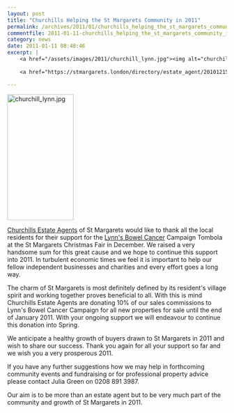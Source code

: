 ```yaml
---
layout: post
title: "Churchills Helping the St Margarets Community in 2011"
permalink: /archives/2011/01/churchills_helping_the_st_margarets_community_in_2.html
commentfile: 2011-01-11-churchills_helping_the_st_margarets_community_in_2
category: news
date: 2011-01-11 08:48:46
excerpt: |
    <a href="/assets/images/2011/churchill_lynn.jpg"><img alt="churchill_lynn.jpg" src="/assets/images/2011/churchill_lynn-thumb.jpg" width="152" height="289" class="right" /></a>
    
    <a href="https://stmargarets.london/directory/estate_agent/201012150731">Churchills Estate Agents</a> of St Margarets would like to thank all the local residents for their support for the <a href="https://stmargarets.london/directory/charity/200702020407">Lynn's Bowel Cancer</a> Campaign Tombola at the St Margarets Christmas Fair in December.  We raised a very handsome sum for this great cause and we hope to continue this support into 2011. In turbulent economic times we feel it is important to help our fellow independent businesses and charities and every effort goes a long way.

---
```


<a href="/assets/images/2011/churchill_lynn.jpg"><img alt="churchill_lynn.jpg" src="/assets/images/2011/churchill_lynn-thumb.jpg" width="152" height="289" class="right" /></a>

[Churchills Estate Agents](https://stmargarets.london/directory/estate_agent/201012150731) of St Margarets would like to thank all the local residents for their support for the [Lynn's Bowel Cancer](https://stmargarets.london/directory/charity/200702020407) Campaign Tombola at the St Margarets Christmas Fair in December. We raised a very handsome sum for this great cause and we hope to continue this support into 2011. In turbulent economic times we feel it is important to help our fellow independent businesses and charities and every effort goes a long way.

The charm of St Margarets is most definitely defined by its resident's village spirit and working together proves beneficial to all. With this is mind Churchills Estate Agents are donating 10% of our sales commissions to Lynn's Bowel Cancer Campaign for all new properties for sale until the end of January 2011. With your ongoing support we will endeavour to continue this donation into Spring.

We anticipate a healthy growth of buyers drawn to St Margarets in 2011 and wish to share our success. Thank you again for all your support so far and we wish you a very prosperous 2011.

If you have any further suggestions how we may help in forthcoming community events and fundraising or for professional property advice please contact Julia Green on 0208 891 3987.

Our aim is to be more than an estate agent but to be very much part of the community and growth of St Margarets in 2011.
